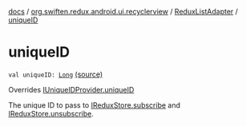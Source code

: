 [docs](../../index.md) / [org.swiften.redux.android.ui.recyclerview](../index.md) / [ReduxListAdapter](index.md) / [uniqueID](./unique-i-d.md)

# uniqueID

`val uniqueID: `[`Long`](https://kotlinlang.org/api/latest/jvm/stdlib/kotlin/-long/index.html) [(source)](https://github.com/protoman92/KotlinRedux/tree/master/android\android-recyclerview\src\main\java/org/swiften/redux/android/ui/recyclerview/DiffedAdapter.kt#L65)

Overrides [IUniqueIDProvider.uniqueID](../../org.swiften.redux.core/-i-unique-i-d-provider/unique-i-d.md)

The unique ID to pass to [IReduxStore.subscribe](../../org.swiften.redux.core/-i-redux-subscriber-provider/subscribe.md) and [IReduxStore.unsubscribe](../../org.swiften.redux.core/-i-redux-unsubscriber-provider/unsubscribe.md).

